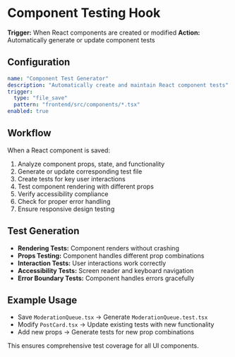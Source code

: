 # Component Testing Hook

**Trigger:** When React components are created or modified
**Action:** Automatically generate or update component tests

## Configuration

```yaml
name: "Component Test Generator"
description: "Automatically create and maintain React component tests"
trigger:
  type: "file_save"
  pattern: "frontend/src/components/*.tsx"
enabled: true
```

## Workflow

When a React component is saved:
1. Analyze component props, state, and functionality
2. Generate or update corresponding test file
3. Create tests for key user interactions
4. Test component rendering with different props
5. Verify accessibility compliance
6. Check for proper error handling
7. Ensure responsive design testing

## Test Generation

- **Rendering Tests:** Component renders without crashing
- **Props Testing:** Component handles different prop combinations
- **Interaction Tests:** User interactions work correctly
- **Accessibility Tests:** Screen reader and keyboard navigation
- **Error Boundary Tests:** Component handles errors gracefully

## Example Usage

- Save `ModerationQueue.tsx` → Generate `ModerationQueue.test.tsx`
- Modify `PostCard.tsx` → Update existing tests with new functionality
- Add new props → Generate tests for new prop combinations

This ensures comprehensive test coverage for all UI components.